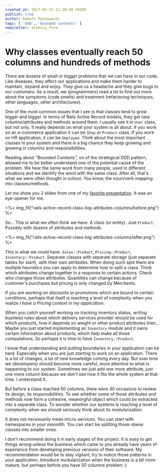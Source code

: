 ```yaml
---
created_at: 2017-03-31 11:20:39 +0200
publish: true
author: Robert Pankowecki
tags: [ 'ddd', 'bounded contexts' ]
newsletter: arkency_form
---
```


# Why classes eventually reach 50 columns and hundreds of methods

There are dozens of small or bigger problems that we can have in our code. Like diseases, they affect our applications and make them harder to maintain, expand and enjoy. They give us a headache and they give bugs to our customers. As a result, we (programmers) read a lot to find out more about the symptoms (code smells) and treatment (refactoring techniques, other languages, other architectures).

One of the most common issues that I see is that classes tend to grow bigger and bigger. In terms of Rails Active Record models, they get new columns/attributes and methods around them. I usually see it in `User` class, but not only. It really depends on what your system is all about. If you work on an e-commerce application it can be `Shop` or `Product` class. If you work on HR application, it can be `Employee`. Think about the most important classes in your system and there is a big chance they keep growing and growing in columns and responsibilities.

<!-- more -->

Reading about "Bounded Contexts", on of the strategical DDD pattern, allowed me to be better understand one of the potential cause of the problem. We hear the same word from many people, used in different situations and we identify the word with the same class. After all, that's what we were often thought in school. You know, the noun/verb mapping into classes/methods.

Let me show you 2 slides from one of my [favorite presentation](https://www.slideshare.net/jeppec/soa-and-event-driven-architecture-soa-20). It was an eye-opener for me.

<%= img_fit("rails-active-record-class-big-attributes-columns/before.png") %>

So... This is what we often think we have. A class (or entity). Just `Product`. Possibly with dozens of attributes and methods.

<%= img_fit("rails-active-record-class-big-attributes-columns/after.png") %>

This is what we could have. `Sales::Product`, `Pricing::Product`, `Inventory::Product`. Separate classes with separate storage (just separate tables for start), with their own attributes. When doing such split there are multiple heuristics you can apply to determine how to split a class. Think which attributes change together in a response to certain actions. Check who changes those attributes. Quantities can change because of customer's purchases but pricing is only changed by Merchants.

If you are working on discounts or promotions which are bound to certain conditions, perhaps that itself is reaching a level of complexity when you realize _I have a Pricing context in my application_.

When you catch yourself working on tracking inventory status, writing business rules about which delivery services provider should be used for which products, how it depends on weight or other product attributes then... Maybe you just started implementing an `Inventory` module and it owns certain information about products, which help make all those computations. So perhaps it is time to have `Inventory::Product`.

I know that understanding and putting boundaries in your application can be hard. Especially when you are just starting to work on an application. There is a lot of changes, a lot of new knowledge coming every day. But over time we (developers) should become more careful, more attentive to what is happening to our system. Sometimes we just add one more attribute, just one more column because we don't see how it fits the whole system at that time. I understand it.

But before a class reached 50 columns, there were 40 occasions to review its design, its responsibilities. To see whether some of those attributes and methods now form a cohesive, meaningful object which could be extracted into a separate class. To wonder whether our systems is reaching a level of complexity when we should seriously think about its modularization.

It does not necessarily mean micro-services. You can start with namespaces in your monolith. You can start be splitting those obese classes into smaller ones.

I don't recommend doing it in early stages of the project. It is easy to get things wrong unless the business which came to you already have years of experience from developing previous versions of their software. My recommendation would be to stay vigilant, try to notice those patterns in your application. Introduce modularization when the business is a bit more mature, but perhaps before you have 50 columns problem :)

